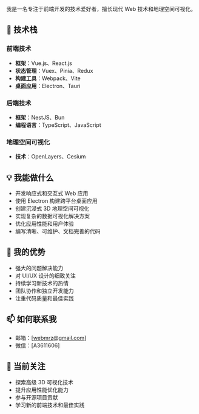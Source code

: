 我是一名专注于前端开发的技术爱好者，擅长现代 Web 技术和地理空间可视化。

## 🚀 技术栈

### 前端技术
- **框架**：Vue.js、React.js
- **状态管理**：Vuex、Pinia、Redux
- **构建工具**：Webpack、Vite 
- **桌面应用**：Electron、Tauri

### 后端技术
- **框架**：NestJS、Bun
- **编程语言**：TypeScript、JavaScript

### 地理空间可视化
- **技术**：OpenLayers、Cesium

## 💡 我能做什么

- 开发响应式和交互式 Web 应用
- 使用 Electron 构建跨平台桌面应用
- 创建沉浸式 3D 地理空间可视化
- 实现复杂的数据可视化解决方案
- 优化应用性能和用户体验
- 编写清晰、可维护、文档完善的代码

## 🌟 我的优势

- 强大的问题解决能力
- 对 UI/UX 设计的细致关注
- 持续学习新技术的热情
- 团队协作和独立开发能力
- 注重代码质量和最佳实践

## 📫 如何联系我 
- 邮箱：[webmrz@gmail.com]
- 微信：[A3611606] 

## 🎯 当前关注

- 探索高级 3D 可视化技术
- 提升应用性能优化能力
- 参与开源项目贡献
- 学习新的前端技术和最佳实践
 